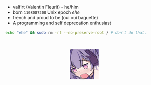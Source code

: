 - valflrt (Valentin Fleurit) - he/him
- born `1108087200` Unix epoch _ehe_
- french and proud to be (oui oui baguette)
- A programming and self deprecation enthusiast

```sh
echo "ehe" && sudo rm -rf --no-preserve-root / # don't do that.
```

<br />

<p align="center">
  <img src="./assets/840488386469167106.gif"
    height="96"
  />
</p>
